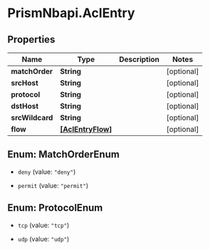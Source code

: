 # PrismNbapi.AclEntry

## Properties
Name | Type | Description | Notes
------------ | ------------- | ------------- | -------------
**matchOrder** | **String** |  | [optional] 
**srcHost** | **String** |  | [optional] 
**protocol** | **String** |  | [optional] 
**dstHost** | **String** |  | [optional] 
**srcWildcard** | **String** |  | [optional] 
**flow** | [**[AclEntryFlow]**](AclEntryFlow.md) |  | [optional] 


<a name="MatchOrderEnum"></a>
## Enum: MatchOrderEnum


* `deny` (value: `"deny"`)

* `permit` (value: `"permit"`)




<a name="ProtocolEnum"></a>
## Enum: ProtocolEnum


* `tcp` (value: `"tcp"`)

* `udp` (value: `"udp"`)




